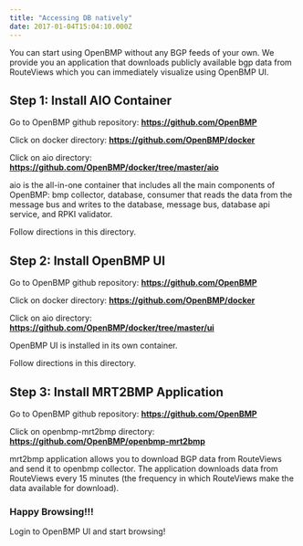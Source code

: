 ```yaml
---
title: "Accessing DB natively"
date: 2017-01-04T15:04:10.000Z
---
```


You can start using OpenBMP without any BGP feeds of your own. We provide you an application that downloads publicly available bgp data from RouteViews which you can immediately visualize using OpenBMP UI.

<!--more-->

## Step 1: Install AIO Container

Go to OpenBMP github repository: **https://github.com/OpenBMP**

Click on docker directory: **https://github.com/OpenBMP/docker**

Click on aio directory: **https://github.com/OpenBMP/docker/tree/master/aio**

aio is the all-in-one container that includes all the main components of OpenBMP: bmp collector, database, consumer that reads the data from the message bus and writes to the database, message bus, database api service, and RPKI validator.

Follow directions in this directory.

## Step 2: Install OpenBMP UI


Go to OpenBMP github repository: **https://github.com/OpenBMP**

Click on docker directory: **https://github.com/OpenBMP/docker**

Click on aio directory: **https://github.com/OpenBMP/docker/tree/master/ui**

OpenBMP UI is installed in its own container. 

Follow directions in this directory.

## Step 3: Install MRT2BMP Application

Go to OpenBMP github repository: **https://github.com/OpenBMP**

Click on openbmp-mrt2bmp directory: **https://github.com/OpenBMP/openbmp-mrt2bmp**

mrt2bmp application allows you to download BGP data from RouteViews and send it to openbmp collector. The application downloads data from RouteViews every 15 minutes (the frequency in which RouteViews make the data available for download). 

### Happy Browsing!!!

Login to OpenBMP UI and start browsing!



